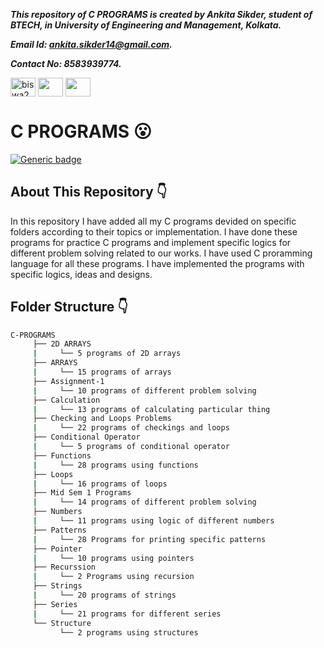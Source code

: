 ***This repository of C PROGRAMS is created by Ankita Sikder, student of BTECH, in University of Engineering and Management, Kolkata.***

***Email Id: ankita.sikder14@gmail.com.***

***Contact No: 8583939774.***

<p align="left">
<a href="https://www.facebook.com/ankita.sikder.104" target="blank"><img align="center" src="https://cdn.jsdelivr.net/npm/simple-icons@3.0.1/icons/facebook.svg" alt="biswa2210" height="30" width="40" /></a>
<a href="https://www.instagram.com/ankita.sikder14" target="blank"><img align="center" src="https://cdn.jsdelivr.net/npm/simple-icons@3.0.1/icons/instagram.svg" alt="" height="30" width="40" /></a>
<a href="https://github.com/ankitasikder" target="blank"><img align="center" src="https://cdn.jsdelivr.net/npm/simple-icons@3.0.1/icons/github.svg" alt="" height="30" width="40" /></a>
</p>

#  C PROGRAMS :open_mouth: 

[![Generic badge](https://img.shields.io/badge/C-programming-red)](https://shields.io/) 

## About This Repository :point_down:

In this repository I have added all my C programs devided on specific folders according to their topics or implementation. I have done these programs for practice C programs and implement specific logics for different problem solving related to our works. I have used C proramming language for all these programs. I have implemented the programs with specific logics, ideas and designs.
 
## Folder Structure :point_down:

```bash
C-PROGRAMS
     ├── 2D ARRAYS
     |     └── 5 programs of 2D arrays
     ├── ARRAYS
     |     └── 15 programs of arrays
     ├── Assignment-1
     |     └── 10 programs of different problem solving
     ├── Calculation
     |     └── 13 programs of calculating particular thing
     ├── Checking and Loops Problems
     |     └── 22 programs of checkings and loops
     ├── Conditional Operator
     |     └── 5 programs of conditional operator
     ├── Functions
     |     └── 28 programs using functions
     ├── Loops
     |     └── 16 programs of loops
     ├── Mid Sem 1 Programs
     |     └── 14 programs of different problem solving
     ├── Numbers
     |     └── 11 programs using logic of different numbers
     ├── Patterns
     |     └── 28 Programs for printing specific patterns
     ├── Pointer
     |     └── 10 programs using pointers
     ├── Recurssion
     |     └── 2 Programs using recursion
     ├── Strings
     |     └── 20 programs of strings
     ├── Series
     |     └── 21 programs for different series
     └── Structure
           └── 2 programs using structures
     
```

     

